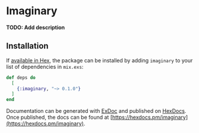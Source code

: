 # Imaginary

**TODO: Add description**

## Installation

If [available in Hex](https://hex.pm/docs/publish), the package can be installed
by adding `imaginary` to your list of dependencies in `mix.exs`:

```elixir
def deps do
  [
    {:imaginary, "~> 0.1.0"}
  ]
end
```

Documentation can be generated with [ExDoc](https://github.com/elixir-lang/ex_doc)
and published on [HexDocs](https://hexdocs.pm). Once published, the docs can
be found at [https://hexdocs.pm/imaginary](https://hexdocs.pm/imaginary).

